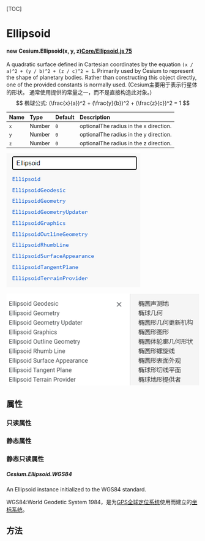 [TOC]

# Ellipsoid

#### new Cesium.Ellipsoid(x, y, z)[Core/Ellipsoid.js 75](https://github.com/CesiumGS/cesium/blob/1.83/Source/Core/Ellipsoid.js#L75)

A quadratic surface defined in Cartesian coordinates by the equation `(x / a)^2 + (y / b)^2 + (z / c)^2 = 1`. Primarily used by Cesium to represent the shape of planetary bodies. Rather than constructing this object directly, one of the provided constants is normally used. (Cesium主要用于表示行星体的形状。 通常使用提供的常量之一，而不是直接构造此对象。)
$$
椭球公式: (\frac{x}{a})^2 + (\frac{y}{b})^2 + (\frac{z}{c})^2 = 1
$$


| Name | Type   | Default | Description                            |
| :--- | :----- | :------ | :------------------------------------- |
| `x`  | Number | `0`     | optionalThe radius in the x direction. |
| `y`  | Number | `0`     | optionalThe radius in the y direction. |
| `z`  | Number | `0`     | optionalThe radius in the z direction. |



![image-20220329172427865](../imgs/image-20220329172427865.png)

![image-20220329172639743](../imgs/image-20220329172639743.png)





## 属性

### 只读属性

### 静态属性

### 静态只读属性

##### Cesium.Ellipsoid.WGS84

An Ellipsoid instance initialized to the WGS84 standard.

WGS84:World Geodetic System 1984，是为[GPS全球定位系统](https://baike.baidu.com/item/GPS全球定位系统/5864639)使用而建立的[坐标系统](https://baike.baidu.com/item/坐标系统/4725756)。

## 方法
